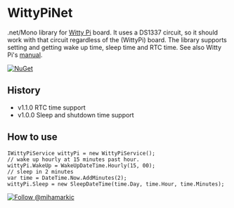 # WittyPiNet
.net/Mono library for [Witty Pi](http://www.uugear.com/witty-pi-realtime-clock-power-management-for-raspberry-pi/) board.
It uses a DS1337 circuit, so it should work with that circuit regardless of the (WittyPi) board.
The library supports setting and getting wake up time, sleep time and RTC time.
See also Witty Pi's [manual](http://www.uugear.com/doc/WittyPi_UserManual.pdf).

[![NuGet](https://img.shields.io/nuget/v/WittyPiNet.svg)](https://www.nuget.org/packages/WittyPiNet)

## History

- v1.1.0 RTC time support
- v1.0.0 Sleep and shutdown time support

## How to use
```
IWittyPiService wittyPi = new WittyPiService();
// wake up hourly at 15 minutes past hour.
wittyPi.WakeUp = WakeUpDateTime.Hourly(15, 00);
// sleep in 2 minutes
var time = DateTime.Now.AddMinutes(2);
wittyPi.Sleep = new SleepDateTime(time.Day, time.Hour, time.Minutes);
```

[![Follow @mihamarkic](https://img.shields.io/badge/Twitter-Follow%20%40mihamarkic-blue.svg)](https://twitter.com/intent/follow?screen_name=mihamarkic)